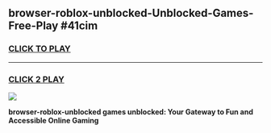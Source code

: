 
## browser-roblox-unblocked-Unblocked-Games-Free-Play #41cim
<h3>
<a href="https://us.freeplayer.one?title=browser-roblox-unblocked&ref=9M">CLICK TO PLAY</a></h3>
<hr>

<h3>
<a href="https://us.freeplayer.one?title=browser-roblox-unblocked&ref=9M">CLICK 2 PLAY</a>
  
</h3>

<a href="https://us.freeplayer.one?title=browser-roblox-unblocked&ref=9M"><img src="https://clearcache.store/games.png"></a>


**browser-roblox-unblocked games unblocked: Your Gateway to Fun and Accessible Online Gaming**
